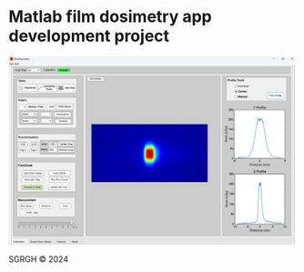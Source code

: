# Matlab film dosimetry app development project

<p align="center">
  <img src="https://github.com/sghmire/FilmDosimetry/blob/main/MAIN.png" width="800" title="Main Window">
</p>


SGRGH 
© 2024 
